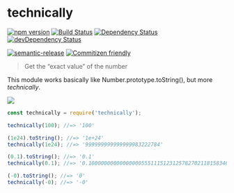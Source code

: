 technically
===========

[![npm version][npm-image]][npm-url]
[![Build Status][travis-image]][travis-url]
[![Dependency Status][david-image]][david-url]
[![devDependency Status][david-dev-image]][david-dev-url]

[![semantic-release][semrel-image]][semrel-url]
[![Commitizen friendly][commitizen-image]][commitizen-url]

[npm-image]: https://img.shields.io/npm/v/technically.svg
[npm-url]: https://www.npmjs.com/package/technically
[travis-image]: https://travis-ci.org/hakatashi/technically.svg?branch=master
[travis-url]: https://travis-ci.org/hakatashi/technically
[david-image]: https://david-dm.org/hakatashi/technically.svg
[david-url]: https://david-dm.org/hakatashi/technically
[david-dev-image]: https://david-dm.org/hakatashi/technically/dev-status.svg
[david-dev-url]: https://david-dm.org/hakatashi/technically#info=devDependencies
[semrel-image]: https://img.shields.io/badge/%20%20%F0%9F%93%A6%F0%9F%9A%80-semantic--release-e10079.svg
[semrel-url]: https://github.com/semantic-release/semantic-release
[commitizen-image]: https://img.shields.io/badge/commitizen-friendly-brightgreen.svg
[commitizen-url]: http://commitizen.github.io/cz-cli/

> Get the “exact value” of the number

This module works basically like Number.prototype.toString(), but more *technically*.

![](http://imgs.xkcd.com/comics/technically.png)

```js
const technically = require('technically');

technically(100); //=> '100'

(1e24).toString(); //=> '1e+24'
technically(1e24); //=> '999999999999999983222784'

(0.1).toString(); //=> '0.1'
technically(0.1); //=> '0.1000000000000000055511151231257827021181583404541015625'

(-0).toString(); //=> '0'
technically(-0); //=> '-0'
```
